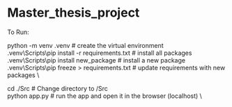 # Master_thesis_project

To Run:

python -m venv .venv                            # create the virtual environment \
.venv\Scripts\pip install -r requirements.txt   # install all packages \
.venv\Scripts\pip install new_package           # install a new package \
.venv\Scripts\pip freeze > requirements.txt     # update requirements with new packages \

cd ./Src                                        # Change directory to /Src \
python app.py                                   # run the app and open it in the browser (localhost) \
